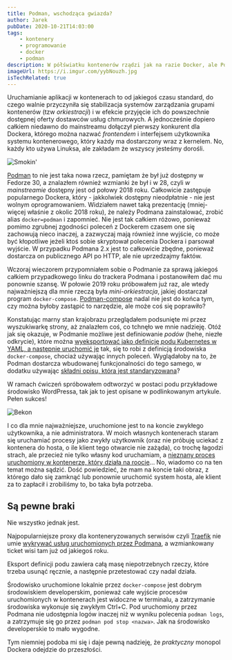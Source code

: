 ```yaml
---
title: Podman, wschodząca gwiazda?
author: Jarek
pubDate: 2020-10-21T14:03:00
tags:
    - kontenery
    - programowanie
    - docker
    - podman
description: W półświatku kontenerów rządzi jak na razie Docker, ale Podman w wersji 2.1 jest już dla niego poważną konkurencją.
imageUrl: https://i.imgur.com/yybNouzh.jpg
isTechRelated: true
---
```


Uruchamianie aplikacji w kontenerach to od jakiegoś czasu standard, do czego walnie przyczyniła się stabilizacja systemów zarządzania grupami kontenerów (tzw _orkiestracji_) i w efekcie przyjęcie ich do powszechnie dostępnej oferty dostawców usług chmurowych. A jednocześnie dopiero całkiem niedawno do mainstreamu dołączył pierwszy konkurent dla Dockera, którego można nazwać _frontendem_ i interfejsem użytkownika systemu kontenerowego, który każdy ma dostarczony wraz z kernelem. No, każdy kto używa Linuksa, ale zakładam że wszyscy jesteśmy dorośli.

![Smokin'](https://i.imgur.com/yybNouzh.jpg)

[Podman](https://podman.io/) to nie jest taka nowa rzecz, pamiętam że był już dostępny w Fedorze 30, a znalazłem również wzmianki że był i w 28, czyli _w mainstreamie_ dostępny jest od połowy 2018 roku. Całkowicie zastępuje popularnego Dockera, który - jakkolwiek dostępny nieodpłatnie - nie jest wolnym oprogramowaniem. Widziałem nawet taką prezentację (mniej-więcej właśnie z okolic 2018 roku), że należy Podmana zainstalować, zrobić alias `docker=podman` i zapomnieć. Nie jest tak całkiem różowo, ponieważ pomimo zgrubnej zgodności poleceń z Dockerem czasem one się zachowują nieco inaczej, a zazwyczaj mają również inne wyjście, co może być kłopotliwe jeżeli ktoś sobie skryptował polecenia Dockera i parsował wyjście. W przypadku Podmana 2.x jest to całkowicie zbędne, ponieważ dostarcza on publicznego API po HTTP, ale nie uprzedzajmy faktów.

Wczoraj wieczorem przypomniałem sobie o Podmanie za sprawą jakiegoś całkiem przypadkowego linku do trackera Podmana i postanowiłem dać mu ponownie szansę. W połowie 2019 roku próbowałem już raz, ale wtedy najważniejszą dla mnie rzeczą była _mini-orkiestracja_, jakiej dostarczał program `docker-compose`. [Podman-compose](https://github.com/containers/podman-compose) nadal nie jest do końca tym, czy można byłoby zastąpić to narzędzie, ale może coś się poprawiło?

Konstatując marny stan krajobrazu przeglądałem podsunięte mi przez wyszukiwarkę strony, aż znalazłem coś, co tchnęło we mnie nadzieję. Otóż jak się okazuje, w Podmanie możliwe jest definiowanie _podów_ (hehe, niezłe odkrycie), które można [wyeksportować jako definicję podu Kubernetes w YAML, a następnie uruchomić je](https://www.redhat.com/sysadmin/compose-podman-pods) tak, się to robi z definicją środowiska `docker-compose`, chociaż używając innych poleceń. Wyglądałoby na to, że Podman dostarcza wbudowanej funkcjonalności do tego samego, w dodatku używając [składni opisu, która jest standaryzowana](https://kubernetes.io/docs/concepts/workloads/pods/)?

W ramach ćwiczeń spróbowałem odtworzyć w postaci podu przykładowe środowisko WordPressa, tak jak to jest opisane w podlinkowanym artykule. Pełen sukces!

![Bekon](https://i.imgur.com/Dv0Xpx0h.png)

I co dla mnie najważniejsze, uruchomione jest to na koncie zwykłego użytkownika, a nie administratora. W moich własnych kontenerach staram się uruchamiać procesy jako zwykły użytkownik (oraz nie próbuję uciekać z kontenera do hosta, o ile klient tego otwarcie nie zażąda), co trochę łagodzi strach, ale przecież nie tylko własny kod uruchamiam, a [nieznany proces uruchomiony w kontenerze, który działa na roocie](https://blog.trailofbits.com/2019/07/19/understanding-docker-container-escapes/)... No, wiadomo co na ten temat można sądzić. Dość powiedzieć, że mam na koncie taki obraz, z którego dało się zamknąć lub ponownie uruchomić system hosta, ale klient za to zapłacił i zrobiliśmy to, bo taka była potrzeba.

## Są pewne braki

Nie wszystko jednak jest.

Najpopularniejsze proxy dla konteneryzowanych serwisów czyli [Traefik](https://traefik.io/traefik/) nie umie [wykrywać usług uruchomionych przez Podmana](https://github.com/traefik/traefik/issues/5730), a wzmiankowany ticket wisi tam już od jakiegoś roku.

Eksport definicji podu zawiera całą masę niepotrzebnych rzeczy, które trzeba usunąć ręcznie, a następnie przetestować czy nadal działa.

Środowisko uruchomione lokalnie przez `docker-compose` jest dobrym środowiskiem developerskim, ponieważ całe wyjście procesów uruchomionych w kontenerach jest widoczne w terminalu, a zatrzymanie środowiska wykonuje się zwykłym Ctrl+C. Pod uruchomiony przez Podmana nie udostępnia logów inaczej niż w wyniku polecenia `podman logs`, a zatrzymuje się go przez `podman pod stop <nazwa>`. Jak na środowisko developerskie to mało wygodne.

Tym niemniej podoba mi się i daje pewną nadzieję, że _praktyczny_ monopol Dockera odejdzie do przeszłości.

